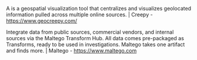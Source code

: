 A is a geospatial visualization tool that centralizes and visualizes geolocated information pulled across multiple online sources. | Creepy - https://www.geocreepy.com/

Integrate data from public sources, commercial vendors, and internal sources via the Maltego Transform Hub. All data comes pre-packaged as Transforms, ready to be used in investigations. Maltego takes one artifact and finds more. | Maltego - https://www.maltego.com
